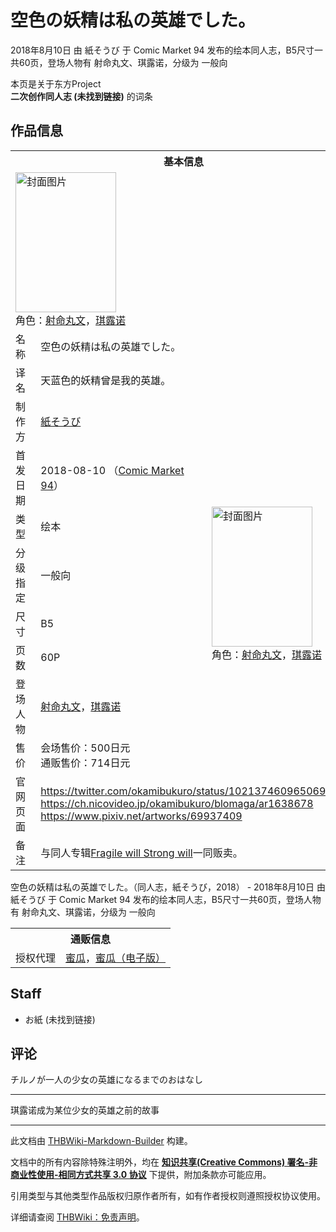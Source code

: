 # 空色の妖精は私の英雄でした。

<!-- source html: G:\repos\THBWiki-Markdown-Builder\THBWikiMarkdown\Temp\main\4\45\ns0%3A%E7%A9%BA%E8%89%B2%E3%81%AE%E5%A6%96%E7%B2%BE%E3%81%AF%E7%A7%81%E3%81%AE%E8%8B%B1%E9%9B%84%E3%81%A7%E3%81%97%E3%81%9F%E3%80%82.html -->

2018年8月10日 由 紙そうび 于 Comic Market 94 发布的绘本同人志，B5尺寸一共60页，登场人物有 射命丸文、琪露诺，分级为 一般向

本页是关于东方Project  
 **二次创作同人志 (未找到链接)** 的词条
## 作品信息

<table><tbody><tr><th colspan="3">基本信息</th></tr><tr><td class="cover-artwork-mobile" colspan="2"><a href="./文件-空色の妖精は私の英雄でした。封面.jpg.md" class="image" title="封面图片"><img alt="封面图片" src="https://upload.thwiki.cc/thumb/d/dd/%E7%A9%BA%E8%89%B2%E3%81%AE%E5%A6%96%E7%B2%BE%E3%81%AF%E7%A7%81%E3%81%AE%E8%8B%B1%E9%9B%84%E3%81%A7%E3%81%97%E3%81%9F%E3%80%82%E5%B0%81%E9%9D%A2.jpg/161px-%E7%A9%BA%E8%89%B2%E3%81%AE%E5%A6%96%E7%B2%BE%E3%81%AF%E7%A7%81%E3%81%AE%E8%8B%B1%E9%9B%84%E3%81%A7%E3%81%97%E3%81%9F%E3%80%82%E5%B0%81%E9%9D%A2.jpg" decoding="async" loading="lazy" width="161" height="224" srcset="https://upload.thwiki.cc/thumb/d/dd/%E7%A9%BA%E8%89%B2%E3%81%AE%E5%A6%96%E7%B2%BE%E3%81%AF%E7%A7%81%E3%81%AE%E8%8B%B1%E9%9B%84%E3%81%A7%E3%81%97%E3%81%9F%E3%80%82%E5%B0%81%E9%9D%A2.jpg/241px-%E7%A9%BA%E8%89%B2%E3%81%AE%E5%A6%96%E7%B2%BE%E3%81%AF%E7%A7%81%E3%81%AE%E8%8B%B1%E9%9B%84%E3%81%A7%E3%81%97%E3%81%9F%E3%80%82%E5%B0%81%E9%9D%A2.jpg 1.5x, https://upload.thwiki.cc/thumb/d/dd/%E7%A9%BA%E8%89%B2%E3%81%AE%E5%A6%96%E7%B2%BE%E3%81%AF%E7%A7%81%E3%81%AE%E8%8B%B1%E9%9B%84%E3%81%A7%E3%81%97%E3%81%9F%E3%80%82%E5%B0%81%E9%9D%A2.jpg/322px-%E7%A9%BA%E8%89%B2%E3%81%AE%E5%A6%96%E7%B2%BE%E3%81%AF%E7%A7%81%E3%81%AE%E8%8B%B1%E9%9B%84%E3%81%A7%E3%81%97%E3%81%9F%E3%80%82%E5%B0%81%E9%9D%A2.jpg 2x" data-file-width="1134" data-file-height="1577"></a><div class="cover-char">角色：<a href="./射命丸文.md" title="射命丸文">射命丸文</a>，<a href="./琪露诺.md" title="琪露诺">琪露诺</a></div></td>
</tr><tr><td class="label">名称</td><td colspan="2"> 空色の妖精は私の英雄でした。 </td></tr><tr><td class="label">译名</td><td colspan="2"> 天蓝色的妖精曾是我的英雄。 </td></tr><tr><td class="label">制作方</td><td><a href="./紙そうび.md" title="紙そうび">紙そうび</a></td><td class="cover-artwork" rowspan="8" style="min-width:224px;"><a href="./文件-空色の妖精は私の英雄でした。封面.jpg.md" class="image" title="封面图片"><img alt="封面图片" src="https://upload.thwiki.cc/thumb/d/dd/%E7%A9%BA%E8%89%B2%E3%81%AE%E5%A6%96%E7%B2%BE%E3%81%AF%E7%A7%81%E3%81%AE%E8%8B%B1%E9%9B%84%E3%81%A7%E3%81%97%E3%81%9F%E3%80%82%E5%B0%81%E9%9D%A2.jpg/161px-%E7%A9%BA%E8%89%B2%E3%81%AE%E5%A6%96%E7%B2%BE%E3%81%AF%E7%A7%81%E3%81%AE%E8%8B%B1%E9%9B%84%E3%81%A7%E3%81%97%E3%81%9F%E3%80%82%E5%B0%81%E9%9D%A2.jpg" decoding="async" loading="lazy" width="161" height="224" srcset="https://upload.thwiki.cc/thumb/d/dd/%E7%A9%BA%E8%89%B2%E3%81%AE%E5%A6%96%E7%B2%BE%E3%81%AF%E7%A7%81%E3%81%AE%E8%8B%B1%E9%9B%84%E3%81%A7%E3%81%97%E3%81%9F%E3%80%82%E5%B0%81%E9%9D%A2.jpg/241px-%E7%A9%BA%E8%89%B2%E3%81%AE%E5%A6%96%E7%B2%BE%E3%81%AF%E7%A7%81%E3%81%AE%E8%8B%B1%E9%9B%84%E3%81%A7%E3%81%97%E3%81%9F%E3%80%82%E5%B0%81%E9%9D%A2.jpg 1.5x, https://upload.thwiki.cc/thumb/d/dd/%E7%A9%BA%E8%89%B2%E3%81%AE%E5%A6%96%E7%B2%BE%E3%81%AF%E7%A7%81%E3%81%AE%E8%8B%B1%E9%9B%84%E3%81%A7%E3%81%97%E3%81%9F%E3%80%82%E5%B0%81%E9%9D%A2.jpg/322px-%E7%A9%BA%E8%89%B2%E3%81%AE%E5%A6%96%E7%B2%BE%E3%81%AF%E7%A7%81%E3%81%AE%E8%8B%B1%E9%9B%84%E3%81%A7%E3%81%97%E3%81%9F%E3%80%82%E5%B0%81%E9%9D%A2.jpg 2x" data-file-width="1134" data-file-height="1577"></a><div class="cover-char">角色：<a href="./射命丸文.md" title="射命丸文">射命丸文</a>，<a href="./琪露诺.md" title="琪露诺">琪露诺</a></div></td>
</tr><tr><td class="label">首发日期</td><td>2018-08-10&#160;（<a href="/展会作品列表?e=Comic+Market%2394">Comic Market 94</a>）</td></tr><tr><td class="label">类型</td><td>绘本</td></tr><tr><td class="label">分级指定</td><td>一般向</td></tr><tr><td class="label">尺寸</td><td>B5</td></tr><tr><td class="label">页数</td><td>60P</td></tr><tr><td class="label">登场人物</td><td><a href="./射命丸文.md" title="射命丸文">射命丸文</a>，<a href="./琪露诺.md" title="琪露诺">琪露诺</a></td></tr><tr><td class="label">售价</td><td>会场售价：500日元<br>通贩售价：714日元</td></tr>
<tr><td class="label">官网页面</td><td colspan="2"><a rel="nofollow" class="external free" href="https://twitter.com/okamibukuro/status/1021374609650696194">https://twitter.com/okamibukuro/status/1021374609650696194</a><br><a rel="nofollow" class="external free" href="https://ch.nicovideo.jp/okamibukuro/blomaga/ar1638678">https://ch.nicovideo.jp/okamibukuro/blomaga/ar1638678</a><br><a rel="nofollow" class="external free" href="https://www.pixiv.net/artworks/69937409">https://www.pixiv.net/artworks/69937409</a></td></tr><tr><td class="label">备注</td><td colspan="2">与同人专辑<a href="./Fragile_will_Strong_will.md" title="Fragile will Strong will">Fragile will Strong will</a>一同贩卖。</td></tr></tbody></table>

空色の妖精は私の英雄でした。（同人志，紙そうび，2018） - 2018年8月10日 由 紙そうび 于 Comic Market 94 发布的绘本同人志，B5尺寸一共60页，登场人物有 射命丸文、琪露诺，分级为 一般向

<table><tbody><tr><th colspan="3">通贩信息</th></tr><tr><td class="label">授权代理</td><td colspan="2"><a rel="nofollow" class="external text" href="https://www.melonbooks.co.jp/detail/detail.php?product_id=385967">蜜瓜</a>，<a rel="nofollow" class="external text" href="https://www.melonbooks.co.jp/detail/detail.php?product_id=386467">蜜瓜（电子版）</a></td></tr></tbody></table>


## Staff
- お紙 (未找到链接)

## 评论
  
チルノが一人の少女の英雄になるまでのおはなし
  

___

  
琪露诺成为某位少女的英雄之前的故事
  





---

此文档由 [THBWiki-Markdown-Builder](https://github.com/Delsin-Yu/THBWiki-Markdown-Builder) 构建。

文档中的所有内容除特殊注明外，均在 [**知识共享(Creative Commons) 署名-非商业性使用-相同方式共享 3.0 协议**](https://creativecommons.org/licenses/by-sa/3.0/deed.zh-hans) 下提供，附加条款亦可能应用。

引用类型与其他类型作品版权归原作者所有，如有作者授权则遵照授权协议使用。

详细请查阅 [THBWiki：免责声明](https://thbwiki.cc/THBWiki:%E5%85%8D%E8%B4%A3%E5%A3%B0%E6%98%8E)。


